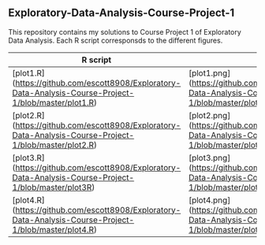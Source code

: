 ## Exploratory-Data-Analysis-Course-Project-1

This repository contains my solutions to Course Project 1 of Exploratory Data Analysis.  Each R script
corresponsds to the different figures.

R script | png file
---|---
[plot1.R] (https://github.com/escott8908/Exploratory-Data-Analysis-Course-Project-1/blob/master/plot1.R) | [plot1.png] (https://github.com/escott8908/Exploratory-Data-Analysis-Course-Project-1/blob/master/plot1.png)
[plot2.R] (https://github.com/escott8908/Exploratory-Data-Analysis-Course-Project-1/blob/master/plot2.R) | [plot2.png] (https://github.com/escott8908/Exploratory-Data-Analysis-Course-Project-1/blob/master/plot2.png)
[plot3.R] (https://github.com/escott8908/Exploratory-Data-Analysis-Course-Project-1/blob/master/plot3R) | [plot3.png] (https://github.com/escott8908/Exploratory-Data-Analysis-Course-Project-1/blob/master/plot3.png)
[plot4.R] (https://github.com/escott8908/Exploratory-Data-Analysis-Course-Project-1/blob/master/plot4.R) | [plot4.png] (https://github.com/escott8908/Exploratory-Data-Analysis-Course-Project-1/blob/master/plot4.png)
